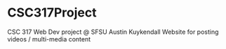 # CSC317Project
CSC 317 Web Dev project @ SFSU
Austin Kuykendall
Website for posting videos / multi-media content
